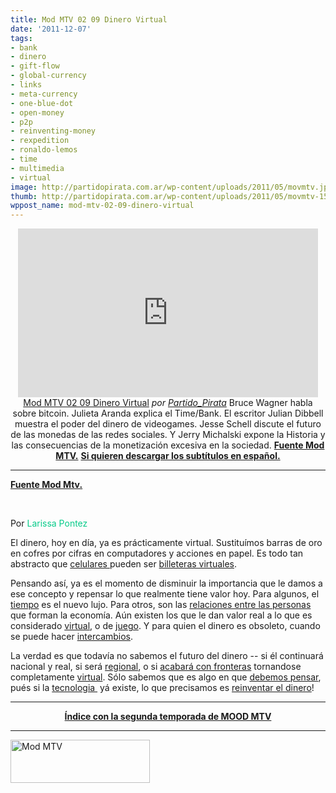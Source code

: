 ```yaml
---
title: Mod MTV 02 09 Dinero Virtual
date: '2011-12-07'
tags:
- bank
- dinero
- gift-flow
- global-currency
- links
- meta-currency
- one-blue-dot
- open-money
- p2p
- reinventing-money
- rexpedition
- ronaldo-lemos
- time
- multimedia
- virtual
image: http://partidopirata.com.ar/wp-content/uploads/2011/05/movmtv.jpg
thumb: http://partidopirata.com.ar/wp-content/uploads/2011/05/movmtv-150x69.jpg
wppost_name: mod-mtv-02-09-dinero-virtual
---
```


<p style="text-align: center;"><iframe src="http://www.dailymotion.com/embed/video/xmt87e_mod-mtv-02-09-dinero-virtual_tech" frameborder="0" width="480" height="270"></iframe>
<a href="http://www.dailymotion.com/video/xmt87e_mod-mtv-02-09-dinero-virtual_tech" target="_blank">Mod MTV 02 09 Dinero Virtual</a> <em>por <a href="http://www.dailymotion.com/Partido_Pirata" target="_blank">Partido_Pirata</a></em>
Bruce Wagner habla sobre bitcoin. Julieta Aranda explica el Time/Bank. El escritor Julian Dibbell muestra el poder del dinero de videogames. Jesse Schell discute el futuro de las monedas de las redes sociales. Y Jerry Michalski expone la Historia y las consecuencias de la monetización excesiva en la sociedad.
<strong><a href="http://mtv.uol.com.br/programas/mod/videos/02x09-dinheiro-virtual" target="_blank">Fuente Mod MTV.</a></strong>
<strong> <a href="http://www.4shared.com/document/OwlzHcQz/modmtvdinero.html" target="_blank">Si quieren descargar los subtítulos en español.</a></strong></p>


<hr />

<strong><a href="http://mtv.uol.com.br/programas/mod/blog/dinheiro-virtual-links" target="_blank">Fuente Mod Mtv.</a></strong>

&nbsp;

Por <span style="color: #06cb89;">Larissa Pontez</span>

El dinero, hoy en día, ya es prácticamente virtual. Sustituímos barras de oro en cofres por cifras en computadores y acciones en papel. Es todo tan abstracto que <a title="Square Up" href="https://squareup.com/" target="_blank">celulares </a>pueden ser <a title="Google Wallet" href="http://www.google.com/wallet/" target="_blank">billeteras virtuales</a>.

Pensando así, ya es el momento de disminuir la importancia que le damos a ese concepto y repensar lo que realmente tiene valor hoy. Para algunos, el<a title="Time/Bank" href="http://www.e-flux.com/timebank" target="_blank"> tiempo</a> es el nuevo lujo. Para otros, son las <a title="The REXpedition" href="http://therexpedition.com/" target="_blank">relaciones entre las personas</a> que forman la economía. Aún existen los que le dan valor real a lo que es considerado <a href="http://www.iplay.com.br/Jogos/Noticias/0LzE/Mundo_Virtual_Dinheiro_Real" target="_blank">virtual</a>, o de <a title="Julian Dibbell &quot;Play Money&quot;" href="http://www.juliandibbell.com/playmoney/index.html" target="_blank">juego</a>. Y para quien el dinero es obsoleto, cuando se puede hacer <a title="Gift Flow" href="http://www.giftflow.org/" target="_blank">intercambios</a>.

La verdad es que todavía no sabemos el futuro del dinero -- si él continuará nacional y real, si será <a title="One Blue Dot" href="http://onebluedot.org/" target="_blank">regional</a>, o si <a title="Global Currency" href="http://www.utnr.net/?page_id=359" target="_blank">acabará con fronteras</a> tornandose completamente <a title="Open Money" href="http://www.openmoney.org/" target="_blank">virtual</a>. Sólo sabemos que es algo en que <a title="P2P Foundation" href="http://p2pfoundation.net/" target="_blank">debemos pensar</a>, pués si la <a title="Meta Currency" href="http://www.metacurrency.org/" target="_blank">tecnologia </a> yá existe, lo que precisamos es <a title="Reinventing Money" href="http://www.reinventingmoney.com/" target="_blank">reinventar el dinero</a>!

<hr />
<p style="text-align: center;"><strong></strong><strong><a href="http://partido-pirata.blogspot.com/2011/10/mod-mtv-segunda-temporada.html">Índice con la segunda temporada de MOOD MTV</a></strong></p>


<hr />

<a href="http://partidopirata.com.ar/wp-content/uploads/2011/05/movmtv.jpg"><img class="aligncenter size-full wp-image-954" title="Mod MTV" src="http://partidopirata.com.ar/wp-content/uploads/2011/05/movmtv.jpg" alt="Mod MTV" width="223" height="69" /></a>
